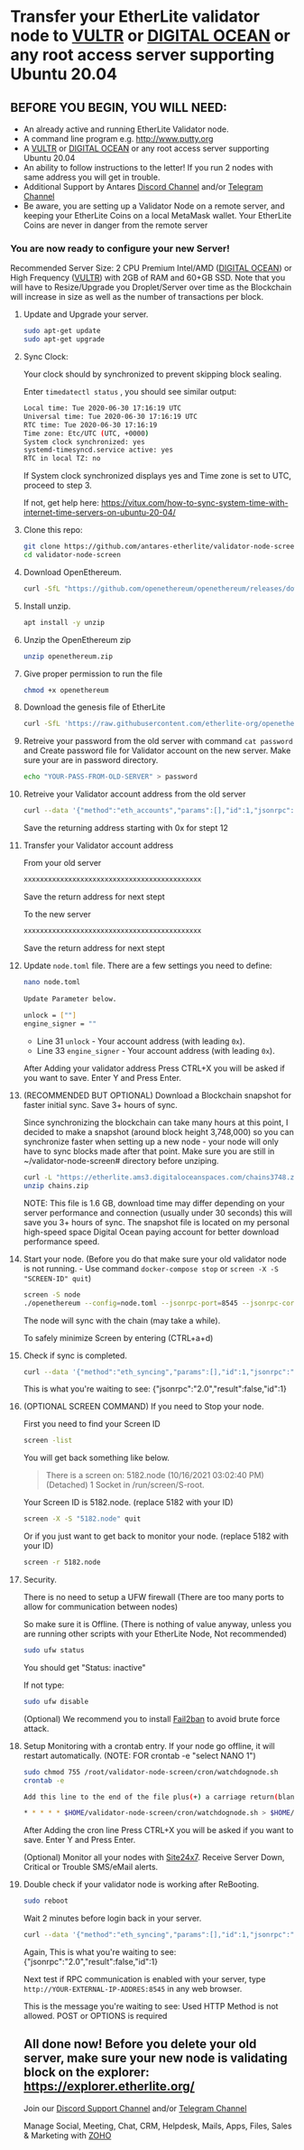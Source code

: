 # Transfer your EtherLite validator node to [VULTR](https://www.vultr.com/?ref=6881736) or [DIGITAL OCEAN](https://m.do.co/c/e2c65321d0d2) or any root access server supporting Ubuntu 20.04

## BEFORE YOU BEGIN, YOU WILL NEED:
- An already active and running EtherLite Validator node.
- A command line program e.g. http://www.putty.org
- A [VULTR](https://www.vultr.com/?ref=6881736) or [DIGITAL OCEAN](https://m.do.co/c/e2c65321d0d2) or any root access server supporting Ubuntu 20.04
- An ability to follow instructions to the letter! If you run 2 nodes with same address you will get in trouble.
- Additional Support by Antares [Discord Channel](https://discord.gg/uHEVyRc6Zb) and/or [Telegram Channel](https://t.me/etherlite_stakvaldev)
- Be aware, you are setting up a Validator Node on a remote server, and keeping your EtherLite Coins on a local MetaMask wallet. Your EtherLite Coins are never in danger from the remote server

### You are now ready to configure your new Server!

Recommended Server Size: 2 CPU Premium Intel/AMD ([DIGITAL OCEAN](https://m.do.co/c/e2c65321d0d2)) or High Frequency ([VULTR](https://www.vultr.com/?ref=6881736)) with 2GB of RAM and 60+GB SSD. Note that you will have to Resize/Upgrade you Droplet/Server over time as the Blockchain will increase in size as well as the number of transactions per block.

1. Update and Upgrade your server.

   ```bash
   sudo apt-get update
   sudo apt-get upgrade
   ```

2. Sync Clock:

   Your clock should by synchronized to prevent skipping block sealing.

   Enter `timedatectl status` , you should see similar output:

   ```bash
   Local time: Tue 2020-06-30 17:16:19 UTC
   Universal time: Tue 2020-06-30 17:16:19 UTC
   RTC time: Tue 2020-06-30 17:16:19
   Time zone: Etc/UTC (UTC, +0000)
   System clock synchronized: yes
   systemd-timesyncd.service active: yes
   RTC in local TZ: no
   ```
   If System clock synchronized displays yes and Time zone is set to UTC, proceed to step 3.
   
   If not, get help here: https://vitux.com/how-to-sync-system-time-with-internet-time-servers-on-ubuntu-20-04/
   
3. Clone this repo:

   ```bash
   git clone https://github.com/antares-etherlite/validator-node-screen
   cd validator-node-screen
   ```

4. Download OpenEthereum.

   ```bash
   curl -SfL "https://github.com/openethereum/openethereum/releases/download/v3.2.2-rc.1/openethereum-linux-v3.2.2-rc.1.zip" -o openethereum.zip
   ```

5. Install unzip.

   ```bash
   apt install -y unzip
   ```

6. Unzip the OpenEthereum zip
   ```bash
   unzip openethereum.zip
   ```
7. Give proper permission to run the file
   ```bash
   chmod +x openethereum
   ```
8. Download the genesis file of EtherLite
   ```bash
   curl -SfL 'https://raw.githubusercontent.com/etherlite-org/openethereum/etherlite/crates/ethcore/res/chainspec/etherlite.json' -o genesis.json
   ```
9. Retreive your password from the old server with command `cat password` and Create password file for Validator account on the new server. Make sure your are in password directory.
   ```bash
   echo "YOUR-PASS-FROM-OLD-SERVER" > password
   ```
10. Retreive your Validator account address from the old server

    ```bash
    curl --data '{"method":"eth_accounts","params":[],"id":1,"jsonrpc":"2.0"}' -H "Content-Type: application/json" -X POST localhost:8545
    ```
    Save the returning address starting with 0x for stept 12
    
11. Transfer your Validator account address

    From your old server
    ```bash
    xxxxxxxxxxxxxxxxxxxxxxxxxxxxxxxxxxxxxxxxxxxx
    ```
    Save the return address for next stept
    
    To the new server
    ```bash
    xxxxxxxxxxxxxxxxxxxxxxxxxxxxxxxxxxxxxxxxxxxx
    ```
    Save the return address for next stept

12. Update `node.toml` file. There are a few settings you need to define:

    ```bash
    nano node.toml
   
    Update Parameter below.
   
    unlock = [""]
    engine_signer = ""
    ```
    - Line 31 `unlock` - Your account address (with leading `0x`).
    - Line 33 `engine_signer` - Your account address (with leading `0x`).

    After Adding your validator address Press CTRL+X you will be asked if you want to save. Enter Y and Press Enter.

13. (RECOMMENDED BUT OPTIONAL) Download a Blockchain snapshot for faster initial sync. Save 3+ hours of sync.
     
     Since synchronizing the blockchain can take many hours at this point, I decided to make a snapshot (around block height 3,748,000) so you can synchronize faster when setting up a new node - your node will only have to sync blocks made after that point. Make sure you are still in ~/validator-node-screen# directory before unziping.
     
     ```bash
     curl -L "https://etherlite.ams3.digitaloceanspaces.com/chains3748.zip" -o chains.zip
     unzip chains.zip
     ```
     
     NOTE: This file is 1.6 GB, download time may differ depending on your server performance and connection (usually under 30 seconds) this will save you 3+ hours of sync. The snapshot file is located on my personal high-speed space Digital Ocean paying account for better download performance speed.

13. Start your node. (Before you do that make sure your old validator node is not running. - Use command `docker-compose stop` or `screen -X -S "SCREEN-ID" quit`)

     ```bash
     screen -S node
     ./openethereum --config=node.toml --jsonrpc-port=8545 --jsonrpc-cors=all --jsonrpc-interface=all --jsonrpc-hosts=all --jsonrpc-apis=web3,eth,net,parity --ws-interface=all --ws-apis=web3,eth,net,parity,pubsub --ws-origins=all --ws-hosts=all --ws-max-connections=10 --max-peers=100
     ```

     The node will sync with the chain (may take a while).

     To safely minimize Screen by entering (CTRL+a+d)

14. Check if sync is completed.

     ```bash
     curl --data '{"method":"eth_syncing","params":[],"id":1,"jsonrpc":"2.0"}' -H "Content-Type: application/json" -X POST localhost:8545
     ```
    
     This is what you're waiting to see: {"jsonrpc":"2.0","result":false,"id":1}
     
15. (OPTIONAL SCREEN COMMAND) If you need to Stop your node.
     
     First you need to find your Screen ID
     
     ```bash
     screen -list
     ```

     You will get back something like below.
     
     > There is a screen on:
            5182.node       (10/16/2021 03:02:40 PM)        (Detached)
     1 Socket in /run/screen/S-root.

     Your Screen ID is 5182.node. (replace 5182 with your ID)
     
      ```bash
     screen -X -S "5182.node" quit
     ```
     
     Or if you just want to get back to monitor your node. (replace 5182 with your ID)
     
      ```bash
     screen -r 5182.node
     ```

16. Security.

     There is no need to setup a UFW firewall (There are too many ports to allow for communication between nodes)

     So make sure it is Offline. (There is nothing of value anyway, unless you are running other scripts with your EtherLite Node, Not recommended)
     
     ```bash
     sudo ufw status
     ```
     
     You should get "Status: inactive"
     
     If not type: 
     
     ```bash
     sudo ufw disable
     ```

     (Optional) We recommend you to install [Fail2ban](https://linuxize.com/post/install-configure-fail2ban-on-ubuntu-20-04/) to avoid brute force attack.

17. Setup Monitoring with a crontab entry. If your node go offline, it will restart automatically. (NOTE: FOR crontab -e "select NANO 1")

     ```bash
     sudo chmod 755 /root/validator-node-screen/cron/watchdognode.sh
     crontab -e
    
     Add this line to the end of the file plus(+) a carriage return(blank line). save and exit.
    
     * * * * * $HOME/validator-node-screen/cron/watchdognode.sh > $HOME/validator-node-screen/cron/watchdognode.log 2>&1
     ```
     After Adding the cron line Press CTRL+X you will be asked if you want to save. Enter Y and Press Enter.
     
     (Optional) Monitor all your nodes with [Site24x7](https://www.site24x7.com). Receive Server Down, Critical or Trouble SMS/eMail alerts.
     
18. Double check if your validator node is working after ReBooting.

    ```bash
    sudo reboot
    ```
    
    Wait 2 minutes before login back in your server.
    
    ```bash
    curl --data '{"method":"eth_syncing","params":[],"id":1,"jsonrpc":"2.0"}' -H "Content-Type: application/json" -X POST localhost:8545
    ```
    
    Again, This is what you're waiting to see: {"jsonrpc":"2.0","result":false,"id":1}
    
    Next test if RPC communication is enabled with your server, type `http://YOUR-EXTERNAL-IP-ADDRES:8545` in any web browser.
    
    This is the message you're waiting to see: Used HTTP Method is not allowed. POST or OPTIONS is required

    ## All done now! Before you delete your old server, make sure your new node is validating block on the explorer: https://explorer.etherlite.org/
    
    Join our [Discord Support Channel](https://discord.gg/uHEVyRc6Zb) and/or [Telegram Channel](https://t.me/etherlite_stakvaldev)
    
    Manage Social, Meeting, Chat, CRM, Helpdesk, Mails, Apps, Files, Sales & Marketing with [ZOHO](https://go.zoho.com/Jfo)

